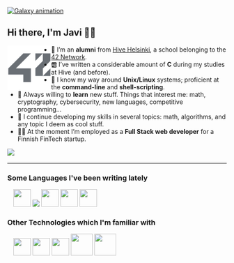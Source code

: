 [![Galaxy animation](https://github.com/lifeBalance/lifeBalance/blob/main/universe.gif)](https://www.linkedin.com/)
<!-- update with my linkedin account once created -->

## Hi there, I'm Javi 🖖🏼

<a href="https://42.fr/en/network-42/"><img align="left" width="20%" margin-right="15%" src="https://github.com/lifeBalance/lifeBalance/blob/main/42.png"></a>

* 🐝 I’m an **alumni** from [Hive Helsinki](https://www.hive.fi/en/), a school belonging to the [42 Network](https://42.fr/en/network-42/).
* 🆎 I’ve written a considerable amount of **C** during my studies at Hive (and before).
* 🐚 I know my way around **Unix/Linux** systems; proficient at the **command-line** and **shell-scripting**.
* 🌱 Always willing to **learn** new stuff. Things that interest me: math, cryptography, cybersecurity, new languages, competitive programming...
* 🔎 I continue developing my skills in several topics: math, algorithms, and any topic I deem as cool stuff.
* 👷‍♂️ At the moment I’m employed as a **Full Stack web developer** for a Finnish FinTech startup.

![](https://komarev.com/ghpvc/?username=lifeBalance&style=flat-square)

---

### Some Languages I've been writing lately
<div>
&emsp;<img src="https://cdn.jsdelivr.net/gh/devicons/devicon/icons/c/c-original.svg" height="40px" width="40px"/>
<img src="https://cdn.jsdelivr.net/gh/devicons/devicon/icons/bash/bash-original.svg"  height="40px"/>
<img src="https://cdn.jsdelivr.net/gh/devicons/devicon/icons/php/php-original.svg" height="40px"  width="40px"/>
<img src="https://cdn.jsdelivr.net/gh/devicons/devicon/icons/javascript/javascript-original.svg" height="40px" width="40px"/>
<img src="https://cdn.jsdelivr.net/gh/devicons/devicon/icons/typescript/typescript-original.svg" height="40px" width="40px"/>
</div>

### Other Technologies which I'm familiar with
<div>
&emsp;<img src="https://cdn.jsdelivr.net/gh/devicons/devicon/icons/linux/linux-original.svg" height="40px"  width="40px"/>
<img src="https://cdn.jsdelivr.net/gh/devicons/devicon/icons/nodejs/nodejs-original.svg" height="40px" width="40px"/>
<img src="https://cdn.jsdelivr.net/gh/devicons/devicon/icons/react/react-original.svg" height="40px" width="40px"/>
<img src="https://cdn.jsdelivr.net/gh/devicons/devicon/icons/docker/docker-original.svg" height="50px" width="50px"/>   
<img src="https://cdn.jsdelivr.net/gh/devicons/devicon/icons/azure/azure-original-wordmark.svg" height="50px" width="50px" />
          
</div>
<!--
**lifeBalance/lifeBalance** is a ✨ _special_ ✨ repository because its `README.md` (this file) appears on your GitHub profile.

Here are some ideas to get you started:

- 🤔 I’m looking for help with ...
- 💬 Ask me about ...
- 📫 How to reach me: ...
- 😄 Pronouns: ...
- ⚡ Fun fact: ...
-->
